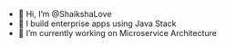 - 👋 Hi, I’m @ShaikshaLove
- 👀 I build enterprise apps using Java Stack
- 🌱 I’m currently working on Microservice Architecture 

<!---
ShaikshaLove/ShaikshaLove is a ✨ special ✨ repository because its `README.md` (this file) appears on your GitHub profile.
You can click the Preview link to take a look at your changes.
--->
